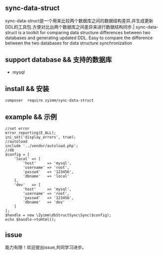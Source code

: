 ## sync-data-struct
sync-data-struct是一个用来比较两个数据库之间的数据结构差异,并生成更新DDL的工具包.方便对比出两个数据库之间差异来进行数据结构同步.|
sync-data-struct is a toolkit for comparing data structure differences between two databases and generating updated DDL. Easy to compare the difference between the two databases for data structure synchronization

## support database && 支持的数据库
- mysql

## install && 安装
```
composer  require zyimm/sync-data-struct
```
## example && 示例
```
//set error
error_reporting(E_ALL);
ini_set('display_errors', true);
//autoload
include '../vendor/autoload.php';
//db
$config = [
    'local' => [
        'host'     => 'mysql',
        'username' => 'root',
        'passwd'   => '123456',
        'dbname'   => 'local'
    ],
    'dev'   => [
        'host'     => 'mysql',
        'username' => 'root',
        'passwd'   => '123456',
        'dbname'   => 'dev'
    ]
];
$handle = new \Zyimm\dbStructSync\Sync($config);
echo $handle->toHtml();
```

## issue
能力有限！欢迎提出issue,共同学习进步。
